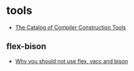 # tools

- [The Catalog of Compiler Construction Tools](http://catalog.compilertools.net/)

## flex-bison
- [Why you should not use flex, yacc and bison](https://tomassetti.me/why-you-should-not-use-flex-yacc-and-bison/)